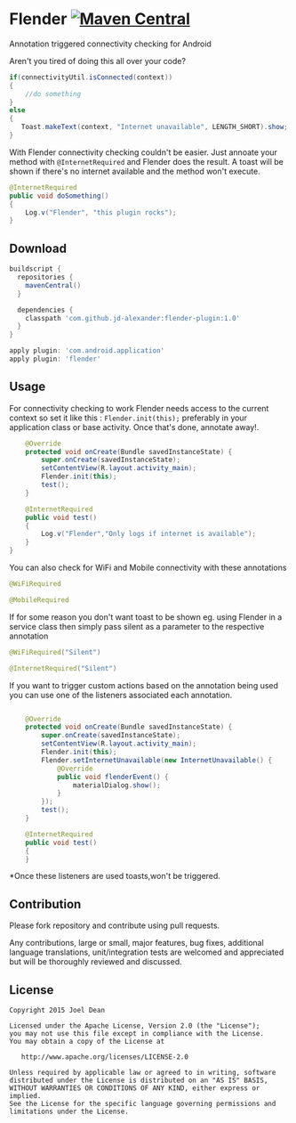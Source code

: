 # Flender [![Maven Central](https://maven-badges.herokuapp.com/maven-central/com.github.jd-alexander/flender-plugin/badge.svg?style=flat)](https://maven-badges.herokuapp.com/maven-central/com.github.jd-alexander/flender-plugin/)
Annotation triggered connectivity checking for Android

Aren't you tired of doing this all over your code? 

```java
if(connectivityUtil.isConnected(context))
{
    //do something
}
else
{
   Toast.makeText(context, "Internet unavailable", LENGTH_SHORT).show;
}

```
With Flender connectivity checking couldn't be easier. Just annoate your method with `@InternetRequired` and Flender does the result. A toast will be shown if there's no internet available and the method won't execute. 

```java
@InternetRequired
public void doSomething()
{
    Log.v("Flender", "this plugin rocks");
}

```

Download
--------

```groovy
buildscript {
  repositories {
    mavenCentral()
  }

  dependencies {
    classpath 'com.github.jd-alexander:flender-plugin:1.0'
  }
}

apply plugin: 'com.android.application'
apply plugin: 'flender'
```

Usage
-----
For connectivity checking to work Flender needs access to the current context so set it like this :          `Flender.init(this);` preferably in your application class or base activity. Once that's done, annotate away!.


```java
    @Override
    protected void onCreate(Bundle savedInstanceState) {
        super.onCreate(savedInstanceState);
        setContentView(R.layout.activity_main);
        Flender.init(this);
        test();
    }

    @InternetRequired
    public void test()
    {
        Log.v("Flender","Only logs if internet is available");
    }
}
```


You can also check for WiFi and Mobile connectivity with these annotations
```java
@WiFiRequired

@MobileRequired
```

If for some reason you don't want toast to be shown eg. using Flender in a service class then simply pass silent as a parameter to the respective annotation 
```java
@WiFiRequired("Silent")

@InternetRequired("Silent")
```

If you want to trigger custom actions based on the annotation being used you can use one of the listeners associated each annotation.

```java

    @Override
    protected void onCreate(Bundle savedInstanceState) {
        super.onCreate(savedInstanceState);
        setContentView(R.layout.activity_main);
        Flender.init(this);
        Flender.setInternetUnavailable(new InternetUnavailable() {
            @Override
            public void flenderEvent() {
                materialDialog.show();
            }
        });
        test();
    }

    @InternetRequired
    public void test()
    {
    }
```
*Once these listeners are used toasts,won't be triggered.

Contribution
------------

Please fork  repository and contribute using pull requests.

Any contributions, large or small, major features, bug fixes, additional language translations, unit/integration tests are welcomed and appreciated but will be thoroughly reviewed and discussed.


License
--------

    Copyright 2015 Joel Dean

    Licensed under the Apache License, Version 2.0 (the "License");
    you may not use this file except in compliance with the License.
    You may obtain a copy of the License at

       http://www.apache.org/licenses/LICENSE-2.0

    Unless required by applicable law or agreed to in writing, software
    distributed under the License is distributed on an "AS IS" BASIS,
    WITHOUT WARRANTIES OR CONDITIONS OF ANY KIND, either express or implied.
    See the License for the specific language governing permissions and
    limitations under the License.

```

```







